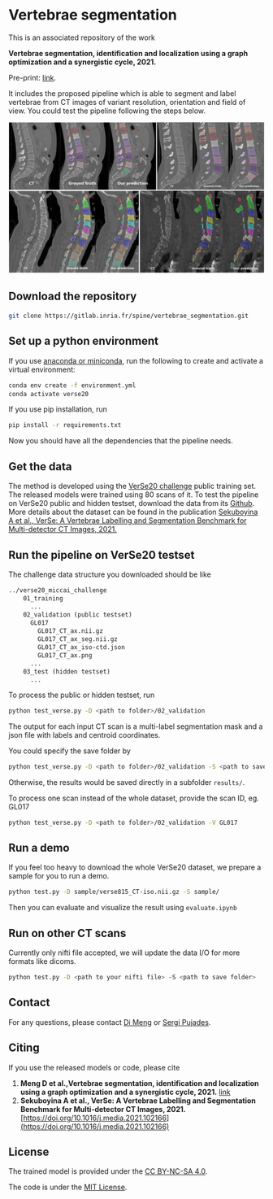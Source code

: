 # Vertebrae segmentation

This is an associated repository of the work 

**Vertebrae segmentation, identification and localization using a graph optimization and a synergistic cycle, 2021.**

Pre-print: [link]().

It includes the proposed pipeline which is able to segment and label vertebrae from CT images of variant resolution, orientation and field of view. You could test the pipeline following the steps below.

![visu](visu.png)

## Download the repository

```bash
git clone https://gitlab.inria.fr/spine/vertebrae_segmentation.git
```

## Set up a python environment

If you use [anaconda or miniconda](https://docs.anaconda.com/anaconda/install/index.html), run the following to create and activate a virtual environment:

```bash
conda env create -f environment.yml
conda activate verse20
```

If you use pip installation, run

```bash
pip install -r requirements.txt
```

Now you should have all the dependencies that the pipeline needs.

## Get the data

The method is developed using the [VerSe20 challenge](https://verse2020.grand-challenge.org/) public training set. The released models were trained using 80 scans of it. To test the pipeline on VerSe20 public and hidden testset, download the data from its [Github](https://github.com/anjany/verse). More details about the dataset can be found in the publication [Sekuboyina A et al., VerSe: A Vertebrae Labelling and Segmentation Benchmark for Multi-detector CT Images, 2021.](https://doi.org/10.1016/j.media.2021.102166)

## Run the pipeline on VerSe20 testset

The challenge data structure you downloaded should be like

```
../verse20_miccai_challenge
	01_training
	  ...
	02_validation (public testset)
	  GL017
		GL017_CT_ax.nii.gz
		GL017_CT_ax_seg.nii.gz
		GL017_CT_ax_iso-ctd.json
		GL017_CT_ax.png
	  ...
	03_test (hidden testset)
	  ...
```

To process the public or hidden testset, run

```bash
python test_verse.py -D <path to folder>/02_validation
```

The output for each input CT scan is a multi-label segmentation mask and a json file with labels and centroid coordinates.

You could specify the save folder by 

```bash
python test_verse.py -D <path to folder>/02_validation -S <path to save folder>
```

Otherwise, the results would be saved directly in a subfolder ``results/``.

To process one scan instead of the whole dataset, provide the scan ID, eg. GL017

```bash
python test_verse.py -D <path to folder>/02_validation -V GL017
```

## Run a demo

If you feel too heavy to download the whole VerSe20 dataset, we prepare a sample for you to run a demo.

```bash
python test.py -D sample/verse815_CT-iso.nii.gz -S sample/
```

Then you can evaluate and visualize the result using ``evaluate.ipynb``

## Run on other CT scans

Currently only nifti file accepted, we will update the data I/O for more formats like dicoms. 

```bash
python test.py -D <path to your nifti file> -S <path to save folder>
```

## Contact

For any questions, please contact [Di Meng](mailto:di.meng@inria.fr) or [Sergi Pujades](mailto:sergi.pujades-rocamora@inria.fr).

## Citing 

If you use the released models or code, please cite

1. **Meng D et al.,Vertebrae segmentation, identification and localization using a graph optimization and a synergistic cycle, 2021.** [link]()
2. **Sekuboyina A et al., VerSe: A Vertebrae Labelling and Segmentation Benchmark for Multi-detector CT Images, 2021.** [https://doi.org/10.1016/j.media.2021.102166](https://doi.org/10.1016/j.media.2021.102166)


## License

The trained model is provided under the [CC BY-NC-SA 4.0](https://creativecommons.org/licenses/by-nc-sa/4.0/).

The code is under the [MIT License](https://choosealicense.com/licenses/mit/).